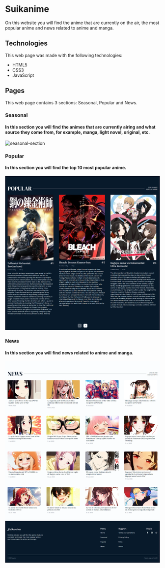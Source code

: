 # Suikanime
On this website you will find the anime that are currently on the air, the most popular anime and news related to anime and manga.

## Technologies
This web page was made with the following technologies:
- HTML5
- CSS3
- JavaScript

## Pages
This web page contains 3 sections: Seasonal, Popular and News.

### Seasonal
#### In this section you will find the animes that are currently airing and what source they come from, for example, manga, light novel, original, etc.
![seasonal-section](seasonal-section.png)

### Popular
#### In this section you will find the top 10 most popular anime.
![popular-section](popular-section.png)

### News
#### In this section you will find news related to anime and manga.
![news-section](news-section.png)


